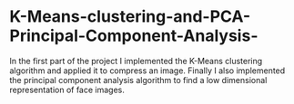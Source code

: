 # K-Means-clustering-and-PCA-Principal-Component-Analysis-
In the first part of the project I implemented the K-Means clustering algorithm and applied it to compress an image.
Finally I also implemented the principal component analysis algorithm to find a low dimensional representation of face images. 
